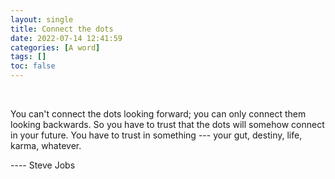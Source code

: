 ```yaml
---
layout: single
title: Connect the dots
date: 2022-07-14 12:41:59
categories: [A word]
tags: []
toc: false
---
```


<br>

You can't connect the dots looking forward; you can only connect them looking backwards. So you have to trust that the dots will somehow connect in your future. You have to trust in something --- your gut, destiny, life, karma, whatever.

---- Steve Jobs